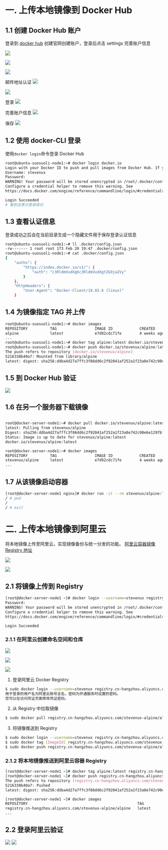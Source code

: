 # 一. 上传本地镜像到 Docker Hub

## 1.1 创建 Docker Hub 账户

登录到 [docker hub](hub.docker.com) 创建官网创建账户，登录后点击 settings 完善账户信息

![](png/2020-02-20-19-34-39.png)

![](png/2020-02-20-19-36-54.png)

![](png/2020-02-20-19-37-06.png)

邮件地址认证
![](png/2020-02-20-19-37-32.png)

![](png/2020-02-20-19-37-57.png)

登录
![](png/2020-02-20-19-39-56.png)

完善账户信息
![](png/2020-02-20-19-45-21.png)

保存
![](png/2020-02-20-19-45-06.png)

## 1.2 使用 docker-CLI 登录

使用`docker login`命令登录 Docker Hub

```bash
root@ubuntu-suosuoli-node1:~# docker login docker.io
Login with your Docker ID to push and pull images from Docker Hub. If you don\'t have a Docker ID, head over to https://hub.docker.com to create one.
Username: stevenux
Password:
WARNING! Your password will be stored unencrypted in /root/.docker/config.json.
Configure a credential helper to remove this warning. See
https://docs.docker.com/engine/reference/commandline/login/#credentials-store

Login Succeeded
# 看到这表示登录成功
```

## 1.3 查看认证信息

登录成功之后会在当前目录生成一个隐藏文件用于保存登录认证信息

```bash
root@ubuntu-suosuoli-node1:~# ll .docker/config.json
-rw------- 1 root root 173 Feb 20 19:47 .docker/config.json
root@ubuntu-suosuoli-node1:~# cat .docker/config.json
{
	"auths": {
		"https://index.docker.io/v1/": {
			"auth": "c3RldmVudXg6c3RldmVudXgtZG9ja2Vy"
		}
	},
	"HttpHeaders": {
		"User-Agent": "Docker-Client/19.03.6 (linux)"
	}
```

## 1.4 为镜像指定 TAG 并上传

```bash
root@ubuntu-suosuoli-node1:~# docker images
REPOSITORY          TAG                 IMAGE ID            CREATED             SIZE
alpine              latest              e7d92cdc71fe        4 weeks ago         5.59MB
...
root@ubuntu-suosuoli-node1:~# docker tag alpine:latest docker.io/stevenux/alpine:latest
root@ubuntu-suosuoli-node1:~# docker push docker.io/stevenux/alpine:latest
The push refers to repository [docker.io/stevenux/alpine]
5216338b40a7: Mounted from library/alpine
latest: digest: sha256:ddba4d27a7ffc3f86dd6c2f92041af252a1f23a8e742c90e6e1297bfa1bc0c45 size: 528
```

## 1.5 到 Docker Hub 验证

![](png/2020-02-20-19-52-02.png)

## 1.6 在另一个服务器下载镜像

```bash

root@docker-server-node1:~# docker pull docker.io/stevenux/alpine:latest
latest: Pulling from stevenux/alpine
Digest: sha256:ddba4d27a7ffc3f86dd6c2f92041af252a1f23a8e742c90e6e1297bfa1bc0c45
Status: Image is up to date for stevenux/alpine:latest
docker.io/stevenux/alpine:latest

root@docker-server-node1:~# docker images
REPOSITORY          TAG                 IMAGE ID            CREATED             SIZE
stevenux/alpine     latest              e7d92cdc71fe        4 weeks ago         5.59MB
...
```

## 1.7 从该镜像启动容器

```bash
[root@docker-server-node1 nginx]# docker run -it --rm stevenux/alpine:latest sh
/ # pwd
/
/ # exit
```

# 二. 上传本地镜像到阿里云

将本地镜像上传至阿里云，实现镜像备份与统一分发的功能。
[阿里云容器镜像 Registry 地址](https://cr.console.aliyun.com)

![](png/2020-02-20-20-05-03.png)

![](png/2020-02-20-20-13-40.png)

## 2.1 将镜像上传到 Registry

```bash
[root@docker-server-node1 ~]# docker login --username=stevenux registry.cn-hangzhou.aliyuncs.com
Password:
WARNING! Your password will be stored unencrypted in /root/.docker/config.json.
Configure a credential helper to remove this warning. See
https://docs.docker.com/engine/reference/commandline/login/#credentials-store

Login Succeeded
```

### 2.1.1 在阿里云创建命名空间和仓库

![](png/2020-02-20-20-16-35.png)

![](png/2020-02-20-20-17-32.png)

![](png/2020-02-20-20-17-52.png)

1. 登录阿里云 Docker Registry

```bash
$ sudo docker login --username=stevenux registry.cn-hangzhou.aliyuncs.com
用于登录的用户名为阿里云账号全名，密码为开通服务时设置的密码。
您可以在访问凭证页面修改凭证密码。
```

2. 从 Registry 中拉取镜像

```bash
$ sudo docker pull registry.cn-hangzhou.aliyuncs.com/stevenux-alpine/alpine:[镜像版本号]
```

3. 将镜像推送到 Registry

```bash
$ sudo docker login --username=stevenux registry.cn-hangzhou.aliyuncs.com
$ sudo docker tag [ImageId] registry.cn-hangzhou.aliyuncs.com/stevenux-alpine/alpine:[镜像版本号]
$ sudo docker push registry.cn-hangzhou.aliyuncs.com/stevenux-alpine/alpine:[镜像版本号]
```

### 2.1.2 将本地镜像推送到阿里云容器 Registry

```bash
[root@docker-server-node1 ~]# docker tag alpine:latest registry.cn-hangzhou.aliyuncs.com/stevenux-alpine/alpine:latest
[root@docker-server-node1 ~]# docker push registry.cn-hangzhou.aliyuncs.com/stevenux-alpine/alpine:latest
The push refers to repository [registry.cn-hangzhou.aliyuncs.com/stevenux-alpine/alpine]
5216338b40a7: Pushed
latest: digest: sha256:ddba4d27a7ffc3f86dd6c2f92041af252a1f23a8e742c90e6e1297bfa1bc0c45 size: 528

[root@docker-server-node1 ~]# docker images
REPOSITORY                                                 TAG                 IMAGE ID            CREATED             SIZE
registry.cn-hangzhou.aliyuncs.com/stevenux-alpine/alpine   latest              e7d92cdc71fe        4 weeks ago         5.59MB
...
```

## 2.2 登录阿里云验证

![](png/2020-02-20-20-26-10.png)
![](png/2020-02-20-20-26-39.png)
